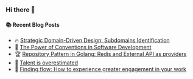 ### Hi there 👋

<!--
**jorzel/jorzel** is a ✨ _special_ ✨ repository because its `README.md` (this file) appears on your GitHub profile.

Here are some ideas to get you started:

- 🔭 I’m currently working on ...
- 🌱 I’m currently learning ...
- 👯 I’m looking to collaborate on ...
- 🤔 I’m looking for help with ...
- 💬 Ask me about ...
- 📫 How to reach me: ...
- 😄 Pronouns: ...
- ⚡ Fun fact: ...
-->

#### :books: Recent Blog Posts
<!-- BLOGPOSTS:START -->
 - 🔥 [Strategic Domain-Driven Design: Subdomains Identification](https://jorzel.hashnode.dev/strategic-domain-driven-design-subdomains-identification)
 - 📰 [The Power of Conventions in Software Development](https://jorzel.hashnode.dev/the-power-of-conventions-in-software-development)
 - 🏆 [Repository Pattern in Golang: Redis and External API as providers](https://jorzel.hashnode.dev/repository-pattern-in-golang-redis-and-external-api-as-providers)
 - 🔘 [Talent is overestimated](https://jorzel.hashnode.dev/talent-is-overestimated)
 - 📰 [Finding flow: How to experience greater engagement in your work](https://jorzel.hashnode.dev/finding-flow-how-to-experience-greater-engagement-in-your-work)<!-- BLOGPOSTS:END -->